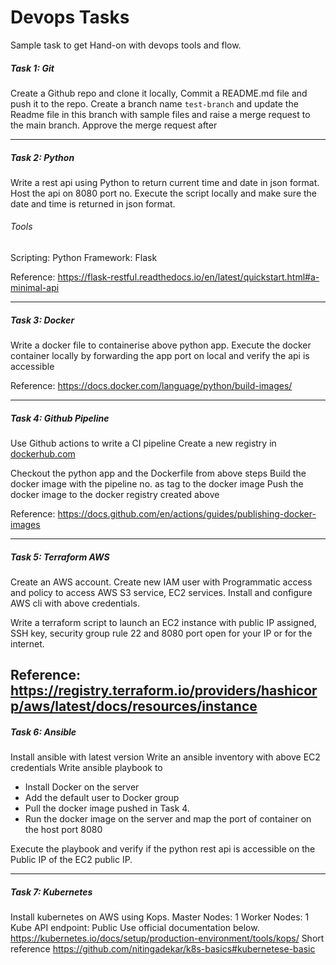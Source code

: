# Devops Tasks
Sample task to get Hand-on with devops tools and flow. 



##### Task 1: Git
Create a Github repo and clone it locally, Commit a README.md file and push it to the repo. 
Create a branch name `test-branch` and update the Readme file in this branch with sample files and raise a merge request to the main branch. 
Approve the merge request after

--- 

##### Task 2: Python
Write a rest api using Python to return current time and date in json format.
Host the api on 8080 port no. Execute the script locally and make sure the date and time is returned in json format.

###### Tools
Scripting: Python
Framework: Flask 

Reference: https://flask-restful.readthedocs.io/en/latest/quickstart.html#a-minimal-api

---

##### Task 3: Docker
Write a docker file to containerise above python app. 
Execute the docker container locally by forwarding the app port on local and verify the api is accessible 

Reference:  https://docs.docker.com/language/python/build-images/

---

##### Task 4: Github Pipeline
Use Github actions to write a CI pipeline 
Create a new registry in [dockerhub.com](https://hub.docker.com/)

Checkout the python app and the Dockerfile from above steps 
Build the docker image with the pipeline no. as tag to the docker image
Push the docker image to the docker registry created above

Reference: https://docs.github.com/en/actions/guides/publishing-docker-images

---

##### Task 5: Terraform AWS 

Create an AWS account.
Create new IAM user with Programmatic access and policy to access AWS S3 service, EC2 services. 
Install and configure AWS cli with above credentials. 

Write a terraform script to launch an EC2 instance with public IP assigned, SSH key, security group rule 22 and 8080 port open for your IP or for the internet. 

Reference: https://registry.terraform.io/providers/hashicorp/aws/latest/docs/resources/instance
---

##### Task 6: Ansible

Install ansible with latest version 
Write an ansible inventory with above EC2 credentials
Write ansible playbook to 
- Install Docker on the server
- Add the default user to Docker group
- Pull the docker image pushed in Task 4. 
- Run the docker image on the server and map the port of container on the host port 8080

Execute the playbook and verify if the python rest api is accessible on the Public IP of the EC2 public IP.

---

##### Task 7: Kubernetes

Install kubernetes on AWS using Kops. 
Master Nodes: 1
Worker Nodes: 1
Kube API endpoint: Public
Use official documentation below. 
https://kubernetes.io/docs/setup/production-environment/tools/kops/
Short reference 
https://github.com/nitingadekar/k8s-basics#kubernetese-basic

